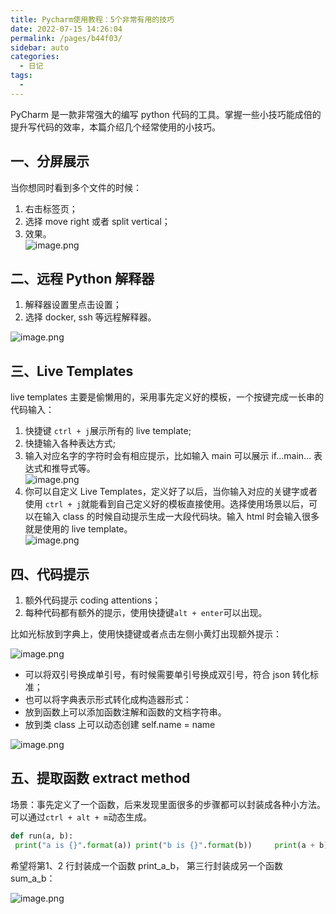 ```yaml
---
title: Pycharm使用教程：5个非常有用的技巧
date: 2022-07-15 14:26:04
permalink: /pages/b44f03/
sidebar: auto
categories:
  - 日记
tags:
  - 
---
```

PyCharm 是一款非常强大的编写 python 代码的工具。掌握一些小技巧能成倍的提升写代码的效率，本篇介绍几个经常使用的小技巧。  
  
## 一、分屏展示  
  
当你想同时看到多个文件的时候：  
  
1. 右击标签页；  
2. 选择 move right 或者 split vertical；  
3. 效果。  
 ![image.png](http://testingpai.com/upload/file/2019/ca2dbe94-dad4-4a6c-8bff-b483fb47502c.png)  
  
## 二、远程 Python 解释器  
  
1. 解释器设置里点击设置；  
2. 选择 docker, ssh 等远程解释器。  
  
![image.png](http://testingpai.com/upload/file/2019/5b19f75f-34d3-42a9-b68e-6e88251302d0.gif)  
  
## 三、Live Templates  
  
live templates 主要是偷懒用的，采用事先定义好的模板，一个按键完成一长串的代码输入：  
  
1. 快捷键 `ctrl + j`展示所有的 live template;  
2. 快捷输入各种表达方式;  
3. 输入对应名字的字符时会有相应提示，比如输入 main 可以展示 if...main... 表达式和推导式等。  
 ![image.png](http://testingpai.com/upload/file/2019/67b419d9-6cc1-415c-8219-a05d6ee721d7.gif)  
4. 你可以自定义 Live Templates，定义好了以后，当你输入对应的关键字或者使用 `ctrl + j`就能看到自己定义好的模板直接使用。选择使用场景以后，可以在输入 class 的时候自动提示生成一大段代码块。输入 html 时会输入很多就是使用的 live template。  
 ![image.png](http://testingpai.com/upload/file/2019/70bd2ba5-bdba-47b6-b406-6f6d3a235e32.png)  
  
## 四、代码提示  
  
1. 额外代码提示 coding attentions；  
2. 每种代码都有额外的提示，使用快捷键`alt + enter`可以出现。  
  
比如光标放到字典上，使用快捷键或者点击左侧小黄灯出现额外提示：  

![image.png](http://testingpai.com/upload/file/2019/cd3f429c-0001-4cad-a077-db6dc7c12ba0.png)  
  
- 可以将双引号换成单引号，有时候需要单引号换成双引号，符合 json 转化标准；  
- 也可以将字典表示形式转化成构造器形式：  
- 放到函数上可以添加函数注解和函数的文档字符串。  
- 放到类 class 上可以动态创建 self.name = name  
  
![image.png](http://testingpai.com/upload/file/2019/3d6cfcc8-e7c7-4fac-976a-e3cdd773baf4.gif)  
  
## 五、提取函数 extract method  
  
场景：事先定义了一个函数，后来发现里面很多的步骤都可以封装成各种小方法。可以通过`ctrl + alt + m`动态生成。  
  
```python  
def run(a, b):  
 print("a is {}".format(a)) print("b is {}".format(b))     print(a + b)  
```  
  
希望将第1、2 行封装成一个函数 print_a_b， 第三行封装成另一个函数 sum_a_b：  
  
![image.png](http://testingpai.com/upload/file/2019/409bc67d-b9af-44e2-801a-5efb69982301.gif)